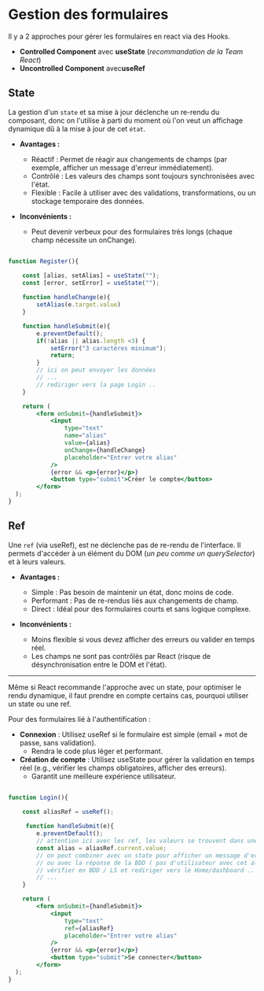 # Gestion des formulaires

Il y a 2 approches pour gérer les formulaires en react via des Hooks.

- **Controlled Component** avec **useState** (*recommandation de la Team React*)
- **Uncontrolled Component** avec**useRef**

## State

La gestion d'un `state` et sa mise à jour déclenche un re-rendu du composant, donc on l'utilise à parti du moment où l'on veut un affichage dynamique dû à la mise à jour de cet `état`.

- **Avantages :**
  - Réactif : Permet de réagir aux changements de champs (par exemple, afficher un message d'erreur immédiatement).
  - Contrôlé : Les valeurs des champs sont toujours synchronisées avec l'état.
  - Flexible : Facile à utiliser avec des validations, transformations, ou un stockage temporaire des données.

- **Inconvénients :**
  - Peut devenir verbeux pour des formulaires très longs (chaque champ nécessite un onChange).

```jsx

function Register(){

    const [alias, setAlias] = useState("");
    const [error, setError] = useState("");
    
    function handleChange(e){
        setAlias(e.target.value)
    }

    function handleSubmit(e){        
        e.preventDefault();
        if(!alias || alias.length <3) {
            setError("3 caractères minimum");
            return;
        }
        // ici on peut envoyer les données
        // ...
        // rediriger vers la page Login ..
    }

    return (
        <form onSubmit={handleSubmit}>
            <input
                type="text"
                name="alias"
                value={alias}
                onChange={handleChange}
                placeholder="Entrer votre alias"
            />
            {error && <p>{error}</p>}
            <button type="submit">Créer le compte</button>
        </form>
  );
}
```

## Ref

Une `ref` (via useRef), est ne déclenche pas de re-rendu de l'interface.
Il permets d'accéder à un élément du DOM (*un peu comme un querySelector*) et à leurs valeurs.

- **Avantages :**
  - Simple : Pas besoin de maintenir un état, donc moins de code.
  - Performant : Pas de re-rendus liés aux changements de champ.
  - Direct : Idéal pour des formulaires courts et sans logique complexe.

- **Inconvénients :**
  - Moins flexible si vous devez afficher des erreurs ou valider en temps réel.
  - Les champs ne sont pas contrôlés par React (risque de désynchronisation entre le DOM et l'état).

---

Même si React recommande l'approche avec un state, pour optimiser le rendu dynamique, il faut prendre en compte certains cas, pourquoi utiliser un state ou une ref.

Pour des formulaires lié à l'authentification :

- **Connexion** : Utilisez useRef si le formulaire est simple (email + mot de passe, sans validation).
  - Rendra le code plus léger et performant.
- **Création de compte** : Utilisez useState pour gérer la validation en temps réel (e.g., vérifier les champs obligatoires, afficher des erreurs).
  - Garantit une meilleure expérience utilisateur.

```jsx

function Login(){

    const aliasRef = useRef();
    
     function handleSubmit(e){        
        e.preventDefault();
        // attention ici avec les ref, les valeurs se trouvent dans une propriété "current" !!
        const alias = aliasRef.current.value;
        // on peut combiner avec un state pour afficher un message d'erreur si le champs est vide
        // ou avec la réponse de la BDD ( pas d'utilisateur avec cet alias)
        // vérifier en BDD / LS et rediriger vers le Home/dashboard ..
        // ...
    }

    return (
        <form onSubmit={handleSubmit}>
            <input
                type="text"
                ref={aliasRef}
                placeholder="Entrer votre alias"
            />
            {error && <p>{error}</p>}
            <button type="submit">Se connecter</button>
        </form>
  );
}
```